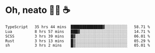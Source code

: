 # Oh, neato 🧑‍💻 ☕

<!--START_SECTION:waka-->

```txt
TypeScript   35 hrs 44 mins  ██████████████▓░░░░░░░░░░   58.71 %
Lua          8 hrs 57 mins   ███▓░░░░░░░░░░░░░░░░░░░░░   14.71 %
SCSS         3 hrs 39 mins   █▓░░░░░░░░░░░░░░░░░░░░░░░   06.01 %
Rust         3 hrs 13 mins   █▒░░░░░░░░░░░░░░░░░░░░░░░   05.29 %
sh           3 hrs 2 mins    █▒░░░░░░░░░░░░░░░░░░░░░░░   05.01 %
```

<!--END_SECTION:waka-->
